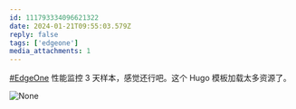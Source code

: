 ```yaml
---
id: 111793334096621322
date: 2024-01-21T09:55:03.579Z
reply: false
tags: ['edgeone']
media_attachments: 1
---
```


[#EdgeOne](https://e5n.cc/tags/EdgeOne) 性能监控 3 天样本，感觉还行吧。这个 Hugo 模板加载太多资源了。

![None](https://files.e5n.cc/media_attachments/files/111/793/333/813/922/089/original/efca088b7c351082.png)
